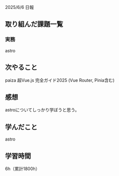 2025/6/6 日報
## 取り組んだ課題一覧


### 実務
astro


## 次やること
paiza
超Vue.js 完全ガイド2025 (Vue Router, Pinia含む)


## 感想
astroについてしっかり学ぼうと思う。

## 学んだこと
astro


## 学習時間
6h（累計1800h）
